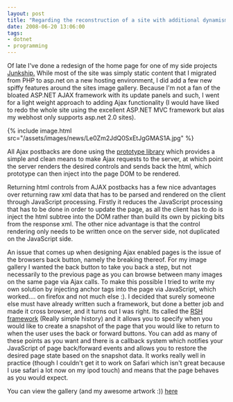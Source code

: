 ```yaml
---
layout: post
title: "Regarding the reconstruction of a site with additional dynamism"
date: 2008-06-20 13:06:00
tags:
- dotnet
- programming
---
```


Of late I've done a redesign of the home page for one of my side projects [Junkship.](http://www.junkship.net) While most of the site was simply static content that I migrated from PHP to asp.net on a new hosting environment, I did add a few new spiffy features around the sites image gallery. Because I'm not a fan of the bloated ASP.NET AJAX framework with its update panels and such, I went for a light weight approach to adding Ajax functionality (I would have liked to redo the whole site using the excellent ASP.NET MVC framework but alas my webhost only supports asp.net 2.0 sites).



{% include image.html src="/assets/images/news/Le0Zm2JdQ0SxEtJgGMAS1A.jpg" %}



All Ajax postbacks are done using the [prototype library](http://www.prototypejs.org) which provides a simple and clean means to make Ajax requests to the server, at which point the server renders the desired controls and sends back the html, which prototype can then inject into the page DOM to be rendered.

Returning html controls from AJAX postbacks has a few nice advantages over returning raw xml data that has to be parsed and rendered on the client through JavaScript processing. Firstly it reduces the JavaScript processing that has to be done in order to update the page, as all the client has to do is inject the html subtree into the DOM rather than build its own by picking bits from the response xml. The other nice advantage is that the control rendering only needs to be written once on the server side, not duplicated on the JavaScript side.



An issue that comes up when designing Ajax enabled pages is the issue of the browsers back button, namely the breaking thereof. For my image gallery I wanted the back button to take you back a step, but not necessarily to the previous page as you can browse between many images on the same page via Ajax calls. To make this possible I tried to write my own solution by injecting anchor tags into the page via JavaScript, which worked.... on firefox and not much else :). I decided that surely someone else must have already written such a framework, but done a better job and made it cross browser, and it turns out I was right. Its called the [RSH framework](http://code.google.com/p/reallysimplehistory/) (Really simple history) and it allows you to specify when you would like to create a snapshot of the page that you would like to return to when the user uses the back or forward buttons. You can add as many of these points as you want and there is a callback system which notifies your JavaScript of page back/forward events and allows you to restore the desired page state based on the snapshot data. It works really well in practice (though I couldn't get it to work on Safari which isn't great because I use safari a lot now on my ipod touch) and means that the page behaves as you would expect.



You can view the gallery (and my awesome artwork :)) [here](http://www.junkship.net/gallery)
